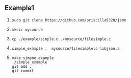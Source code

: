 Example1
---------
1. <pre><code>sudo git clone https://github.com/priscilla5328/jsmn</code></pre>
2. <pre><code>mkdir mysource</code></pre>
3. <pre><code>cp ./example/simple.c ./mysource/filesimple.c</code></pre>
4. <pre><code>simple_example :  mysource/filesimple.o libjsmn.a</code></pre>
5. <pre><code>make simpme_example
   ./simple_example
   git add .
   git commit</code></pre>
